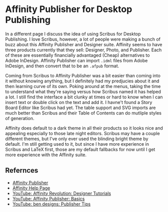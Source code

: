 # Affinity Publisher for Desktop Publishing

In a different page I discuss the idea of using Scribus for Desktop Publishing.
I love Scribus, however, a lot of people were making a bunch of buzz about this
Affinity Publisher and Designer suite. Affinity seems to have three products
currently that they sell: Designer, Photo, and Publisher. Each of these are
essentially financially advantaged (Cheap) alternatives to Adobe InDesign.
Affinity Publisher can import `.idml` files from Adobe InDesign, and then
convert that to be an `.afpub` format.

Coming from Scribus to Affinity Publisher was a bit easier than coming into it
without knowing anything, but I definitely had my predjucies about it and then
learning curve of its own. Poking around at the menus, taking the time to
understand what they're saying versus how Scribus named it has helped a lot.
I still find the interface a bit clunky at times or hard to know when I can
insert text or double click on the text and add it. I havne't found a Story
Board Editor like Scribus had yet. The table support and SVG imports are much
better than Scribus and their Table of Contents can do mutliple styles of
generation.

Affinity does default to a dark theme in all their products so it looks nice
and appealing especially to those late night editors. Scribus may have a couple
different themes, but I've only ever used the blinding bright theme by default.
I'm still getting used to it, but since I have more experience in Scribus and
LaTeX first, those are my default fallbacks for now until I get more experience
with the Affinity suite.

## Refernces

* [Affinity Publisher](https://affinity.serif.com/en-us/publisher/)
* [Affinity Help Page](https://affinity.help/)
* [YouTube: Affinity Revolution: Designer Tutorials](https://www.youtube.com/playlist?list=PLtQWi0Ez-6QadDL8oUPGJ5uu9mQyMm-aa)
* [YouTube: Affinity Publisher: Basics](https://www.youtube.com/playlist?list=PLPLAjRXYXiRGUrbfZPclDn9WvyJdU4WNq)
* [YouTube: ben designs: Publisher Tips](https://www.youtube.com/playlist?list=PLQgB1FZhNI7XZ1KFskXfFD8QEjC0QCHwE)
